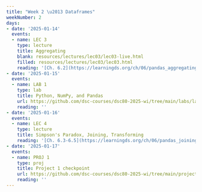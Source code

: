 ```yaml
---
title: "Week 2 \u2013 Dataframes"
weekNumber: 2
days:
- date: '2025-01-14'
  events:
  - name: LEC 3
    type: lecture
    title: Aggregating
    blank: resources/lectures/lec03/lec03-live.html
    filled: resources/lectures/lec03/lec03.html
    reading: '[Ch. 6.2](https://learningds.org/ch/06/pandas_aggregating.html)'
- date: '2025-01-15'
  events:
  - name: LAB 1
    type: lab
    title: Python, NumPy, and Pandas
    url: https://github.com/dsc-courses/dsc80-2025-wi/tree/main/labs/lab01
    reading: ''
- date: '2025-01-16'
  events:
  - name: LEC 4
    type: lecture
    title: Simpson's Paradox, Joining, Transforming
    reading: '[Ch. 6.3-6.5](https://learningds.org/ch/06/pandas_joining.html)'
- date: '2025-01-17'
  events:
  - name: PROJ 1
    type: proj
    title: Project 1 checkpoint
    url: https://github.com/dsc-courses/dsc80-2025-wi/tree/main/projects/project01
    reading: ''
---
```

